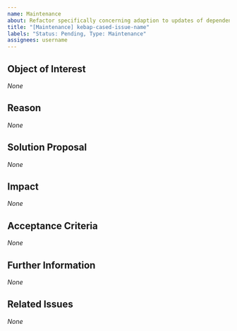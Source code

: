 ```yaml
---
name: Maintenance
about: Refactor specifically concerning adaption to updates of dependencies, target platforms, etc.
title: "[Maintenance] kebap-cased-issue-name"
labels: "Status: Pending, Type: Maintenance"
assignees: username
---
```


<!--
How to use this template:
Keep ALL of the text encapsulated in comments, even though it will not be rendered.
ONLY add text in the places that are filled with *None* default and replace *None* with your text.
-->

## Object of Interest
<!--
Describe the parts that require maintenance as specifical as possible.
Which packages/libraries/tools/etc. are outdated/need updates/have to be reconfigured/etc.?
-->
*None*

## Reason
<!--
Describe why the mentioned parts require maintenance as detailed as possible.
What released a new version/update (with breaking changes)? Did they release new, useful, project-relevant features? Was it a security update?
-->
*None*

## Solution Proposal
<!--
Describe the solution that you have in mind as detailed as possible.
To which version should which parts be upgraded? How should which parts be reconfigured?
-->
*None*

## Impact
<!--
Describe potential side effects of your solution proposal, which could cause follow-up issues (in particular maintenance requests), to the best of your knowledge.
-->
*None*

## Acceptance Criteria
<!--
Specify the acceptance criteria as a task list that contains one or more entries.
e.g.:
  - [ ] Do this
  - [ ] Do that
  ...
-->
*None*

## Further Information
<!--
Add additional helpful, issue-related information, such as, links, screenshots, sketches, considerations, thoughts, etc.
-->
*None*

## Related Issues
<!--
Add a bullet point list of other related issues, in case there are any.
e.g.:
  - #42
  - #73
  ...
-->
*None*

<!--
Information for contributors about label usage:
        
  - select any number of fitting labels that have a `Flag: ` prefix
  - select any number of fitting labels that have a `For: ` prefix
  - select EXACTLY ONE label that has a `Priority: ` prefix
  - select EXACTLY ONE label that has a `Scope: ` prefix
  - NEVER tamper with the initial `Status: Pending` label when creating an issue
  - NEVER add, remove, or change any associations (or the lack thereof) between an issue and label that has a `Type: ` prefix
        
Look at the label descriptions to grasp their proper usage and pick the most fitting.
If more than one `Type: ` label fits the issue, it is a good indicator that the issue mixes concerns.
You should then split this issue into multiple issues so that each new issue falls EXACTLY INTO ONE category.
-->
